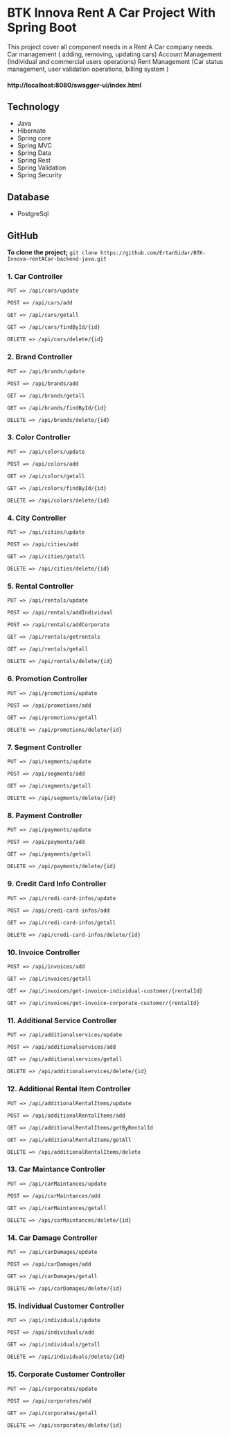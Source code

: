 # BTK Innova Rent A Car Project With Spring Boot
This project cover all component needs in a Rent A Car company needs.
Car management ( adding, removing, updating cars)
Account Management (Individual and commercial users operations)
Rent Management (Car status management, user validation operations, billing
system )
#### http://localhost:8080/swagger-ui/index.html
## Technology
* Java
* Hibernate
* Spring core
* Spring MVC
* Spring Data
* Spring Rest
* Spring Validation
* Spring Security
## Database
* PostgreSql
## GitHub
**To clone the project;**
```git clone https://github.com/ErtanSidar/BTK-Innova-rentACar-backend-java.git```
### 1. Car Controller
```
PUT => /api/cars/update

POST => /api/cars/add

GET => /api/cars/getall

GET => /api/cars/findById/{id}

DELETE => /api/cars/delete/{id}
```
### 2. Brand Controller
```
PUT => /api/brands/update

POST => /api/brands/add

GET => /api/brands/getall

GET => /api/brands/findById/{id}

DELETE => /api/brands/delete/{id}
```
### 3. Color Controller
```
PUT => /api/colors/update

POST => /api/colors/add

GET => /api/colors/getall

GET => /api/colors/findById/{id}

DELETE => /api/colors/delete/{id}
```
### 4. City Controller
```
PUT => /api/cities/update

POST => /api/cities/add

GET => /api/cities/getall

DELETE => /api/cities/delete/{id}
```
### 5. Rental Controller
```
PUT => /api/rentals/update

POST => /api/rentals/addIndividual

POST => /api/rentals/addCorporate

GET => /api/rentals/getrentals

GET => /api/rentals/getall

DELETE => /api/rentals/delete/{id}
```
### 6. Promotion Controller
```
PUT => /api/promotions/update

POST => /api/promotions/add

GET => /api/promotions/getall

DELETE => /api/promotions/delete/{id}
```
### 7. Segment Controller
```
PUT => /api/segments/update

POST => /api/segments/add

GET => /api/segments/getall

DELETE => /api/segments/delete/{id}
```
### 8. Payment Controller
```
PUT => /api/payments/update

POST => /api/payments/add

GET => /api/payments/getall

DELETE => /api/payments/delete/{id}
```
### 9. Credit Card Info Controller
```
PUT => /api/credi-card-infos/update

POST => /api/credi-card-infos/add

GET => /api/credi-card-infos/getall

DELETE => /api/credi-card-infos/delete/{id}
```
### 10. Invoice Controller
```
POST => /api/invoices/add

GET => /api/invoices/getall

GET => /api/invoices/get-invoice-individual-customer/{rentalId}

GET => /api/invoices/get-invoice-corporate-customer/{rentalId}
```
### 11. Additional Service Controller
```
PUT => /api/additionalservices/update

POST => /api/additionalservices/add

GET => /api/additionalservices/getall

DELETE => /api/additionalservices/delete/{id}
```
### 12. Additional Rental Item Controller
```
PUT => /api/additionalRentalItems/update

POST => /api/additionalRentalItems/add

GET => /api/additionalRentalItems/getByRentalId

GET => /api/additionalRentalItems/getAll

DELETE => /api/additionalRentalItems/delete
```
### 13. Car Maintance Controller
```
PUT => /api/carMaintances/update

POST => /api/carMaintances/add

GET => /api/carMaintances/getall

DELETE => /api/carMaintances/delete/{id}
```
### 14. Car Damage Controller
```
PUT => /api/carDamages/update

POST => /api/carDamages/add

GET => /api/carDamages/getall

DELETE => /api/carDamages/delete/{id}
```
### 15. Individual Customer Controller
```
PUT => /api/individuals/update

POST => /api/individuals/add

GET => /api/individuals/getall

DELETE => /api/individuals/delete/{id}
```
### 15. Corporate Customer Controller
```
PUT => /api/corporates/update

POST => /api/corporates/add

GET => /api/corporates/getall

DELETE => /api/corporates/delete/{id}
```
